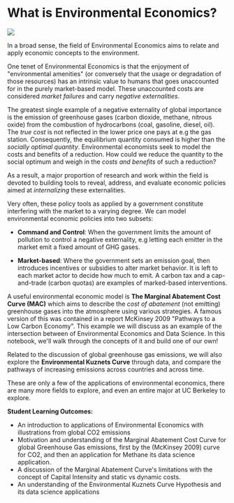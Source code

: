 # What is Environmental Economics?

![](windmills.png)

In a broad sense, the field of Environmental Economics aims to relate and apply economic concepts to the environment.
 
One tenet of Environmental Economics is that the enjoyment of "environmental amenities"   (or conversely that the usage or degradation  of those resources) has an intrinsic value to humans that goes unaccounted for in the purely market-based model. These unaccounted costs are considered *market failures* and carry *negative externalities*.
 
The greatest single example of a negative externality of global importance is the emission of greenhouse gases (carbon dioxide, methane, nitrous oxide) from the combustion of hydrocarbons (coal, gasoline, diesel, oil). The *true cost*  is not reflected in the lower price one pays at e.g the gas station. Consequently, the equilibrium quantity consumed is higher than the *socially optimal quantity*. Environmental economists seek to model the costs and benefits of a reduction.  How could we reduce the quantity to the social optimum and weigh in the *costs and benefits* of such a reduction?
 
As a result, a major proportion of research and work within the field is devoted to building tools to reveal, address, and evaluate economic policies aimed at *internalizing* these externalities. 

Very often, these policy tools as applied by a government constitute interfering with the market to a varying degree. We can model environmental economic policies into two subsets:
 
* **Command and Control**: When the government limits the amount of pollution to control a negative externality, e.g letting each emitter in the market emit a fixed amount of GHG gases.
 
* **Market-based**: Where the government sets an emission goal, then introduces incentives or subsidies to alter market behavior. It is left to each market actor to decide how much to emit. A carbon tax and a cap-and-trade (carbon quotas) are examples of marked-based interventions.
 
A useful environmental economic model is **The Marginal Abatement Cost Curve (MAC)** which aims to describe the *cost of abatement* (not emitting) greenhouse gases into the atmosphere using various strategies. A famous version of this was contained in a report  McKinsey 2009 "Pathways to a Low Carbon Economy".  This example we will discuss as an  example of the intersection between of Environmental Economics and Data Science. In this notebook, we'll walk through the concepts of it and build one of our own! 

Related to the discussion of global greenhouse gas emissions, we will also explore the **Environmental Kuznets Curve** through data, and compare the pathways of increasing emissions across countries and across time.  
 
These are only a few of the applications of environmental economics, there are many more fields to explore, and even an entire major at UC Berkeley to explore.  

**Student Learning Outcomes:**
* An introduction to applications  of Environmental Economics with illustrations from global CO2 emissions
* Motivation and understanding of the  Marginal Abatement Cost Curve for global Greenhouse Gas emissions, first by the (McKinsey 2009) curve for CO2, and then an application for Methane its data science application.
* A discussion of the Marginal Abatement Curve's limitations with the concept of Capital Intensity and static vs dynamic costs.
* An understanding of the Environmental Kuznets Curve Hypothesis and its data science applications